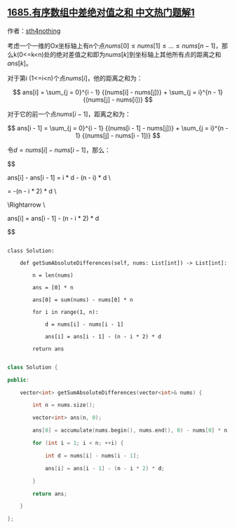 ## [1685.有序数组中差绝对值之和 中文热门题解1](https://leetcode.cn/problems/sum-of-absolute-differences-in-a-sorted-array/solutions/100000/pythonon-zhuan-huan-cheng-zuo-biao-zhou-swlfq)

作者：[sth4nothing](https://leetcode.cn/u/sth4nothing)

考虑一个一维的Ox坐标轴上有n个点$nums[0] \leq nums[1] \leq ... \leq nums[n - 1]$，那么k(0<=k<n)处的绝对差值之和即为$nums[k]$到坐标轴上其他所有点的距离之和$ans[k]$。

对于第i (1<=i<n)个点$nums[i]$，他的距离之和为：
$$ ans[i] = \sum_{j = 0}^{i - 1} {(nums[i] - nums[j])} + \sum_{j = i}^{n - 1} {(nums[j] - nums[i])} $$

对于它的前一个点$nums[i-1]$，距离之和为：
$$ ans[i - 1] = \sum_{j = 0}^{i - 1} {(nums[i - 1] - nums[j])} + \sum_{j = i}^{n - 1} {(nums[j] - nums[i - 1])} $$

令$d = nums[i] - nums[i - 1]$，那么：
$$
ans[i] - ans[i - 1] = i * d - (n - i) * d \\
= -(n - i * 2) * d \\
\Rightarrow \\
ans[i] = ans[i - 1] - (n - i * 2) * d
$$

```Python3 []
class Solution:
    def getSumAbsoluteDifferences(self, nums: List[int]) -> List[int]:
        n = len(nums)
        ans = [0] * n
        ans[0] = sum(nums) - nums[0] * n
        for i in range(1, n):
            d = nums[i] - nums[i - 1]
            ans[i] = ans[i - 1] - (n - i * 2) * d
        return ans
```
```C++ []
class Solution {
public:
    vector<int> getSumAbsoluteDifferences(vector<int>& nums) {
        int n = nums.size();
        vector<int> ans(n, 0);
        ans[0] = accumulate(nums.begin(), nums.end(), 0) - nums[0] * n;
        for (int i = 1; i < n; ++i) {
            int d = nums[i] - nums[i - 1];
            ans[i] = ans[i - 1] - (n - i * 2) * d;
        }
        return ans;
    }
};
```